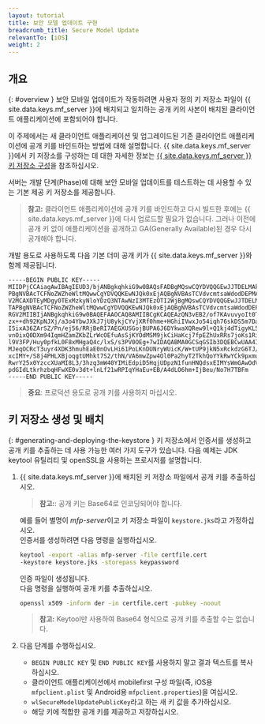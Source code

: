 ```yaml
---
layout: tutorial
title: 보안 모델 업데이트 구현
breadcrumb_title: Secure Model Update
relevantTo: [iOS]
weight: 2
---
```


## 개요
{: #overview }
보안 모바일 업데이트가 작동하려면 사용자 정의 키 저장소 파일이 {{ site.data.keys.mf_server }}에 배치되고 일치하는 공개 키의 사본이 배치된 클라이언트 애플리케이션에 포함되어야 합니다.

이 주제에서는 새 클라이언트 애플리케이션 및 업그레이드된 기존 클라이언트 애플리케이션에 공개 키를 바인드하는 방법에 대해 설명합니다. {{ site.data.keys.mf_server }}에서 키 저장소를 구성하는 데 대한 자세한 정보는 [{{ site.data.keys.mf_server }} 키 저장소 구성](../../../authentication-and-security/configuring-the-mobilefirst-server-keystore/)을 참조하십시오.

서버는 개발 단계(Phase)에 대해 보안 모바일 업데이트를 테스트하는 데 사용할 수 있는 기본 제공 키 저장소를 제공합니다.

>**참고:** 클라이언트 애플리케이션에 공개 키를 바인드하고 다시 빌드한 후에는 {{ site.data.keys.mf_server }}에 다시 업로드할 필요가 없습니다. 그러나 이전에 공개 키 없이 애플리케이션을 공개하고 GA(Generally Available)된 경우 다시 공개해야 합니다.

개발 용도로 사용하도록 다음 기본 더미 공개 키가 {{ site.data.keys.mf_server }}와 함께 제공됩니다.

```text
-----BEGIN PUBLIC KEY-----
MIIDPjCCAiagAwIBAgIEUD3/bjANBgkqhkiG9w0BAQsFADBgMQswCQYDVQQGEwJJTDELMAkGA1UECBMCSUwxETA
PBgNVBAcTCFNoZWZheWltMQwwCgYDVQQKEwNJQk0xEjAQBgNVBAsTCVdvcmtsaWdodDEPMA0GA1UEAxMGV0wgRG
V2MCAXDTEyMDgyOTExMzkyNloYDzQ3NTAwNzI3MTEzOTI2WjBgMQswCQYDVQQGEwJJTDELMAkGA1UECBMCSUwxE
TAPBgNVBAcTCFNoZWZheWltMQwwCgYDVQQKEwNJQk0xEjAQBgNVBAsTCVdvcmtsaWdodDEPMA0GA1UEAxMGV0wg
RGV2MIIBIjANBgkqhkiG9w0BAQEFAAOCAQ8AMIIBCgKCAQEAzQN3vEB2/of7KAvuvyoIt0T7cjaSTjnOBm0N3+q
zx++dh92KpNJXj/a3o4YbwJXkJ7jU8ykjCYvjXRf0hme+HGhiIVwxJo54iqh76skDS5m7DaseFdndZUJ4p7NFVw
I5ixA36ZArSZ/Pn/ej56/RRjBeRI7AEGXUSGojBUPA6J6DYkwaXQRew9l+Q1kj4dTigyKL5Os0vNFaQyYu+bT2E
vnOixQ0DXm94IqmHZamZKbZLrWcOEfuAsSjKYOdMSM9jkCiHaKcj7fpEZhUxRRs7joKs1Ri4ihs6JeUvMEiG4gK
l9V3FP/Huy0pfkL0F8xMHgaQ4c/lxS/s3PV0OEg+7wIDAQABMA0GCSqGSIb3DQEBCwUAA4IBAQAgEhhqRl2Rgkt
MJeqOCRcT3uyr4XDK3hmuhEaE0nOvLHi61PoLKnDUNryWUicK/W+tUP9jkN5xRckdzG6TJ/HPySmZ7Adr6QRFu+
xcIMY+/S8j4PHLXBjoqgtUMhkt7S2/thN/VA6mwZpw4Ol0Pa2hyT2TkhQoYYkRwYCk9pxmuBCoH/eCWpSxquNny
RwrY25x0YzccXUaMI8L3/3hzq3mW40YIMiEdpiD5HqjUDpzN1funHNQdsxEIMYsWmGAwOdV5slFzyrH+ErUYUFA
pdGIdLtkrhzbqHFwXE0v3dt+lnLf21wRPIqYHaEu+EB/A4dLO6hm+IjBeu/No7H7TBFm
-----END PUBLIC KEY-----
```

>**중요**: 프로덕션 용도로 공개 키를 사용하지 마십시오.

## 키 저장소 생성 및 배치
{: #generating-and-deploying-the-keystore }
키 저장소에서 인증서를 생성하고 공개 키를 추출하는 데 사용 가능한 여러 가지 도구가 있습니다. 다음 예제는 JDK keytool 유틸리티 및 openSSL을 사용하는 프로시저를 설명합니다.

1. {{ site.data.keys.mf_server }}에 배치된 키 저장소 파일에서 공개 키를 추출하십시오.  
   >**참고:**: 공개 키는 Base64로 인코딩되어야 합니다.

   예를 들어 별명이 *mfp-server*이고 키 저장소 파일이 `keystore.jks`라고 가정하십시오.  
   인증서를 생성하려면 다음 명령을 실행하십시오.

   ```bash
   keytool -export -alias mfp-server -file certfile.cert
   -keystore keystore.jks -storepass keypassword
   ```

   인증 파일이 생성됩니다.  
   다음 명령을 실행하여 공개 키를 추출하십시오.

   ```bash
   openssl x509 -inform der -in certfile.cert -pubkey -noout
   ```

   >**참고:** Keytool만 사용하여 Base64 형식으로 공개 키를 추출할 수는 없습니다.

2. 다음 단계를 수행하십시오.
    * `BEGIN PUBLIC KEY` 및 `END PUBLIC KEY`를 사용하지 말고 결과 텍스트를 복사하십시오.
    * 클라이언트 애플리케이션에서 mobilefirst 구성 파일(즉, iOS용 `mfpclient.plist` 및 Android용 `mfpclient.properties`)을 여십시오.
    * `wlSecureModelUpdatePublicKey`라고 하는 새 키 값을 추가하십시오.
    * 해당 키에 적합한 공개 키를 제공하고 저장하십시오.

